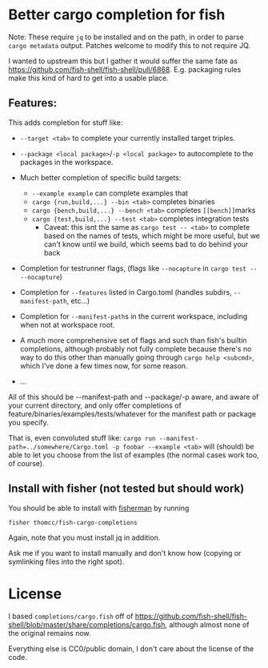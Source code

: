 # Better cargo completion for fish

Note: These require `jq` to be installed and on the path, in order to parse `cargo metadata` output. Patches welcome to modify this to not require JQ.

I wanted to upstream this but I gather it would suffer the same fate as https://github.com/fish-shell/fish-shell/pull/6868. E.g. packaging rules make this kind of hard to get into a usable place.

## Features:

This adds completion for stuff like:

- `--target <tab>` to complete your currently installed target triples.

- `--package <local package>`/`-p <local package>` to autocomplete to the packages in the workspace.

- Much better completion of specific build targets:
    - `--example example` can complete examples that
    - `cargo {run,build,...} --bin <tab>` completes binaries
    - `cargo {bench,build,...} --bench <tab>` completes `[[bench]]`marks
    - `cargo {test,build,...} --test <tab>` completes integration tests
        - Caveat: this isnt the same as `cargo test -- <tab>` to complete based on the names of tests, which might be more useful, but we can't know until we build, which seems bad to do behind your back

- Completion for testrunner flags, (flags like `--nocapture` in `cargo test -- --nocapture`)

- Completion for `--features` listed in Cargo.toml (handles subdirs, `--manifest-path`, etc...)

- Completion for `--manifest-path`s in the current workspace, including when not at workspace root.

- A much more comprehensive set of flags and such than fish's builtin completions, although probably not fully complete because there's no way to do this other than manually going through `cargo help <subcmd>`, which I've done a few times now, for some reason.

- ...

All of this should be --manifest-path and --package/-p aware, and aware of your current directory, and only offer completions of feature/binaries/examples/tests/whatever for the manifest path or package you specify.

That is, even convoluted stuff like: `cargo run --manifest-path=../somewhere/Cargo.toml -p foobar --example <tab>` will (should) be able to let you choose from the list of examples (the normal cases work too, of course).

## Install with fisher (not tested but should work)

You should be able to install with [fisherman](https://github.com/fisherman/fisherman) by running

```
fisher thomcc/fish-cargo-completions
```

Again, note that you must install jq in addition.

Ask me if you want to install manually and don't know how (copying or symlinking files into the right spot).

# License

I based `completions/cargo.fish` off of https://github.com/fish-shell/fish-shell/blob/master/share/completions/cargo.fish, although almost none of the original remains now.

Everything else is CC0/public domain, I don't care about the license of the code.
